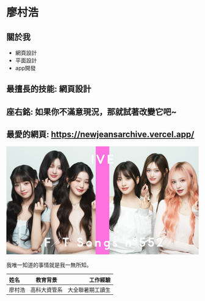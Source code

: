 # 廖村浩
## 關於我
* 網頁設計
* 平面設計
* app開發

## 最擅長的技能: **網頁設計**

## 座右銘: **如果你不滿意現況，那就試著改變它吧~**

## 最愛的網頁: https://newjeansarchive.vercel.app/

![IVE](https://github.com/Cunhao-0429/114-1a/blob/main/IVE.jpg)

我唯一知道的事情就是我一無所知。

| 姓名 | 教育背景 | 工作經驗 |
| :------------ |:------------:| -----:|
| 廖村浩         | 高科大資管系         | 大全聯暑期工讀生     |

